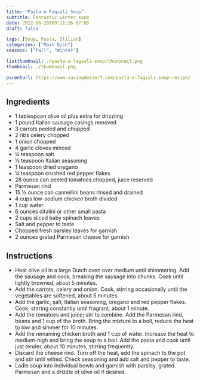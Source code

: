 ```yaml
---
title: "Pasta e Fagioli Soup"
subtitle: Fantastic winter soup
date: 2022-06-28T09:21:26-07:00
draft: false

tags: [Soup, Pasta, Itilian]
categories: ["Main Dish"]
seasons: ["Fall", "Winter"]

listthumbnail: ./pasta-e-fagioli-soup/thumbnail.png
thumbnail: ./thumbnail.png

parenturl: https://www.savingdessert.com/pasta-e-fagioli-soup-recipe/
---
```


## Ingredients

- 1 tablespoon olive oil plus extra for drizzling
- 1 pound Italian sausage casings removed
- 3 carrots peeled and chopped
- 2 ribs celery chopped
- 1 onion chopped
- 4 garlic cloves minced
- ¼ teaspoon salt
- ½ teaspoon Italian seasoning
- 1 teaspoon dried oregano
- ¼ teaspoon crushed red pepper flakes
- 28 ounce can peeled tomatoes chopped, juice reserved
- Parmesan rind
- 15 ½ ounce can cannellini beans rinsed and drained
- 4 cups low-sodium chicken broth divided
- 1 cup water
- 6 ounces ditalini or other small pasta
- 2 cups sliced baby spinach leaves
- Salt and pepper to taste
- Chopped fresh parsley leaves for garnish
- 2 ounces grated Parmesan cheese for garnish

## Instructions

- Heat olive oil in a large Dutch oven over medium until shimmering. Add the
sausage and cook, breaking the sausage into chunks. Cook until lightly
browned, about 5 minutes.
- Add the carrots, celery and onion. Cook, stirring occasionally until the
vegetables are softened, about 5 minutes.
- Add the garlic, salt, Italian seasoning, oregano and red pepper flakes. Cook, stirring constantly until fragrant, about 1 minute.
- Add the tomatoes and juice; stir to combine. Add the Parmesan rind, beans and 1 cup of the broth. Bring the mixture to a boil, reduce the heat to low and simmer for 10 minutes.
- Add the remaining chicken broth and 1 cup of water. Increase the heat to medium-high and bring the soup to a boil. Add the pasta and cook until just tender, about 10 minutes, stirring frequently.
- Discard the cheese rind. Turn off the heat, add the spinach to the pot and stir until wilted. Check seasoning and add salt and pepper to taste.
- Ladle soup into individual bowls and garnish with parsley, grated Parmesan and a drizzle of olive oil if desired.

